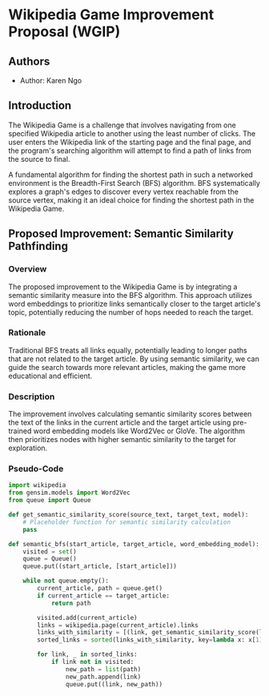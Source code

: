 # Wikipedia Game Improvement Proposal (WGIP)

## Authors
- Author: Karen Ngo

## Introduction
The Wikipedia Game is a challenge that involves navigating from one specified Wikipedia article to another using the least number of clicks. The user enters the Wikipedia link of the starting page and the final page, and the program's searching algorithm will attempt to find a path of links from the source to final.

A fundamental algorithm for finding the shortest path in such a networked environment is the Breadth-First Search (BFS) algorithm. BFS systematically explores a graph's edges to discover every vertex reachable from the source vertex, making it an ideal choice for finding the shortest path in the Wikipedia Game.

## Proposed Improvement: Semantic Similarity Pathfinding

### Overview
The proposed improvement to the Wikipedia Game is by integrating a semantic similarity measure into the BFS algorithm. This approach utilizes word embeddings to prioritize links semantically closer to the target article's topic, potentially reducing the number of hops needed to reach the target.

### Rationale
Traditional BFS treats all links equally, potentially leading to longer paths that are not related to the target article. By using semantic similarity, we can guide the search towards more relevant articles, making the game more educational and efficient.

### Description
The improvement involves calculating semantic similarity scores between the text of the links in the current article and the target article using pre-trained word embedding models like Word2Vec or GloVe. The algorithm then prioritizes nodes with higher semantic similarity to the target for exploration.

### Pseudo-Code

```python
import wikipedia
from gensim.models import Word2Vec
from queue import Queue

def get_semantic_similarity_score(source_text, target_text, model):
    # Placeholder function for semantic similarity calculation
    pass

def semantic_bfs(start_article, target_article, word_embedding_model):
    visited = set()
    queue = Queue()
    queue.put((start_article, [start_article]))

    while not queue.empty():
        current_article, path = queue.get()
        if current_article == target_article:
            return path

        visited.add(current_article)
        links = wikipedia.page(current_article).links
        links_with_similarity = [(link, get_semantic_similarity_score(link, target_article, word_embedding_model)) for link in links if link not in visited]
        sorted_links = sorted(links_with_similarity, key=lambda x: x[1], reverse=True)

        for link, _ in sorted_links:
            if link not in visited:
                new_path = list(path)
                new_path.append(link)
                queue.put((link, new_path))

